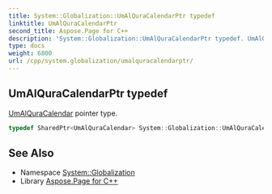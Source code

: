 ```yaml
---
title: System::Globalization::UmAlQuraCalendarPtr typedef
linktitle: UmAlQuraCalendarPtr
second_title: Aspose.Page for C++
description: 'System::Globalization::UmAlQuraCalendarPtr typedef. UmAlQuraCalendar pointer type in C++.'
type: docs
weight: 6800
url: /cpp/system.globalization/umalquracalendarptr/
---
```

## UmAlQuraCalendarPtr typedef


[UmAlQuraCalendar](../umalquracalendar/) pointer type.

```cpp
typedef SharedPtr<UmAlQuraCalendar> System::Globalization::UmAlQuraCalendarPtr
```

## See Also

* Namespace [System::Globalization](../)
* Library [Aspose.Page for C++](../../)
